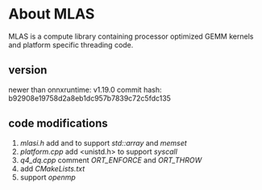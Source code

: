 # About MLAS
MLAS is a compute library containing processor optimized GEMM kernels and platform specific threading code.

## version

newer than onnxruntime: v1.19.0
commit hash: b92908e19758d2a8eb1dc957b7839c72c5fdc135

## code modifications

1. *mlasi.h* add <array> and <cstring> to support *std::array* and *memset*
2. *platform.cpp* add <unistd.h> to support *syscall*
3. *q4_dq.cpp* comment *ORT_ENFORCE* and *ORT_THROW*
4. add *CMakeLists.txt*
5. support *openmp*

